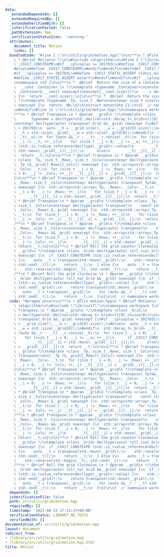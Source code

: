 ```yaml
---
data:
  _extendedDependsOn: []
  _extendedRequiredBy: []
  _extendedVerifiedWith: []
  _isVerificationFailed: false
  _pathExtension: hpp
  _verificationStatusIcon: ':warning:'
  attributes:
    document_title: Motion
    links: []
  bundledCode: "#line 2 \"src/utils/grid/motion.hpp\"\n\n/**\n * @file motion.hpp\n\
    \ * @brief Motion\n */\n\n#include <algorithm>\n\n#line 2 \"lib/cxx17\"\n\n#ifndef\
    \ _CXX17_CONSTEXPR\n#if __cplusplus >= 201703L\n#define _CXX17_CONSTEXPR constexpr\n\
    #else\n#define _CXX17_CONSTEXPR\n#endif\n#endif\n\n#ifndef _CXX17_STATIC_ASSERT\n\
    #if __cplusplus >= 201703L\n#define _CXX17_STATIC_ASSERT static_assert\n#else\n\
    #define _CXX17_STATIC_ASSERT assert\n#endif\n#endif\n\n#if __cplusplus < 201703L\n\
    \nnamespace std {\n\n/**\n *  @brief  Return the size of a container.\n *  @param\
    \  __cont  Container.\n */\ntemplate <typename _Container>\nconstexpr auto size(const\
    \ _Container& __cont) noexcept(noexcept(__cont.size()))\n    -> decltype(__cont.size())\
    \ {\n  return __cont.size();\n}\n\n/**\n *  @brief  Return the size of an array.\n\
    \ */\ntemplate <typename _Tp, size_t _Nm>\nconstexpr size_t size(const _Tp (&)[_Nm])\
    \ noexcept {\n  return _Nm;\n}\n\nstruct monostate {};\n\n}  // namespace std\n\
    \n#endif\n#line 11 \"src/utils/grid/motion.hpp\"\n\nnamespace workspace {\n\n\
    /**\n * @brief Transpose.\n * @param __grid\n */\ntemplate <class _Grid,\n   \
    \       typename = decltype(std::declval<std::decay_t<_Grid>>()[0].resize(0))>\n\
    constexpr decltype(auto) transpose(_Grid &&__grid) noexcept {\n#if __cplusplus\
    \ < 201703L\n  auto __h = __grid.size(), __w = __grid[0].size();\n#else\n  auto\
    \ __h = std::size(__grid), __w = std::size(__grid[0]);\n#endif\n  std::decay_t<_Grid>\
    \ __t(__w);\n  for (auto &&__r : __t) __r.resize(__h);\n  for (size_t __i = 0;\
    \ __i != __h; ++__i)\n    for (size_t __j = 0; __j != __w; ++__j)\n      if _CXX17_CONSTEXPR\
    \ (std::is_rvalue_reference<decltype(__grid)>::value)\n        __t[__j][__i] =\
    \ std::move(__grid[__i][__j]);\n      else\n        __t[__j][__i] = __grid[__i][__j];\n\
    \  return __t;\n}\n\n/**\n * @brief Transpose.\n * @param __grid\n */\ntemplate\
    \ <class _Tp, size_t _Rows, size_t _Cols>\nconstexpr decltype(auto) transpose(const\
    \ _Tp (&__grid)[_Rows][_Cols]) noexcept {\n  std::array<std::array<_Tp, _Rows>,\
    \ _Cols> __t;\n  for (size_t __i = 0; __i != _Rows; ++__i)\n    for (size_t __j\
    \ = 0; __j != _Cols; ++__j) __t[__j][__i] = __grid[__i][__j];\n  return __t;\n\
    }\n\n/**\n * @brief Transpose.\n * @param __grid\n */\ntemplate <class _Tp, size_t\
    \ _Rows, size_t _Cols>\nconstexpr decltype(auto) transpose(_Tp(&&__grid)[_Rows][_Cols])\
    \ noexcept {\n  std::array<std::array<_Tp, _Rows>, _Cols> __t;\n  for (size_t\
    \ __i = 0; __i != _Rows; ++__i)\n    for (size_t __j = 0; __j != _Cols; ++__j)\n\
    \      __t[__j][__i] = std::move(__grid[__i][__j]);\n  return __t;\n}\n\n/**\n\
    \ * @brief Transpose.\n * @param __grid\n */\ntemplate <class _Tp, size_t _Rows,\
    \ size_t _Cols>\nconstexpr decltype(auto) transpose(\n    const std::array<std::array<_Tp,\
    \ _Cols>, _Rows> &__grid) noexcept {\n  std::array<std::array<_Tp, _Rows>, _Cols>\
    \ __t;\n  for (size_t __i = 0; __i != _Rows; ++__i)\n    for (size_t __j = 0;\
    \ __j != _Cols; ++__j) __t[__j][__i] = __grid[__i][__j];\n  return __t;\n}\n\n\
    /**\n * @brief Transpose.\n * @param __grid\n */\ntemplate <class _Tp, size_t\
    \ _Rows, size_t _Cols>\nconstexpr decltype(auto) transpose(\n    std::array<std::array<_Tp,\
    \ _Cols>, _Rows> &&__grid) noexcept {\n  std::array<std::array<_Tp, _Rows>, _Cols>\
    \ __t;\n  for (size_t __i = 0; __i != _Rows; ++__i)\n    for (size_t __j = 0;\
    \ __j != _Cols; ++__j)\n      __t[__j][__i] = std::move(__grid[__i][__j]);\n \
    \ return __t;\n}\n\n/**\n * @brief Roll the grid counter-clockwise.\n * @param\
    \ __grid\n */\ntemplate <class _Grid> decltype(auto) roll_ccw(_Grid &&__grid)\
    \ noexcept {\n  if _CXX17_CONSTEXPR (std::is_rvalue_reference<decltype(__grid)>::value)\
    \ {\n    auto __t = transpose(std::move(__grid));\n    std::reverse(std::begin(__t),\
    \ std::end(__t));\n    return __t;\n  } else {\n    auto __t = transpose(__grid);\n\
    \    std::reverse(std::begin(__t), std::end(__t));\n    return __t;\n  }\n}\n\n\
    /**\n * @brief Roll the grid clockwise.\n * @param __grid\n */\ntemplate <class\
    \ _Grid> decltype(auto) roll_cw(_Grid &&__grid) noexcept {\n  if _CXX17_CONSTEXPR\
    \ (std::is_rvalue_reference<decltype(__grid)>::value) {\n    std::reverse(std::begin(__grid),\
    \ std::end(__grid));\n    return transpose(std::move(__grid));\n  } else {\n \
    \   auto __t = transpose(__grid);\n    for (auto &&__r : __t) std::reverse(std::begin(__r),\
    \ std::end(__r));\n    return __t;\n  }\n}\n\n}  // namespace workspace\n"
  code: "#pragma once\n\n/**\n * @file motion.hpp\n * @brief Motion\n */\n\n#include\
    \ <algorithm>\n\n#include \"lib/cxx17\"\n\nnamespace workspace {\n\n/**\n * @brief\
    \ Transpose.\n * @param __grid\n */\ntemplate <class _Grid,\n          typename\
    \ = decltype(std::declval<std::decay_t<_Grid>>()[0].resize(0))>\nconstexpr decltype(auto)\
    \ transpose(_Grid &&__grid) noexcept {\n#if __cplusplus < 201703L\n  auto __h\
    \ = __grid.size(), __w = __grid[0].size();\n#else\n  auto __h = std::size(__grid),\
    \ __w = std::size(__grid[0]);\n#endif\n  std::decay_t<_Grid> __t(__w);\n  for\
    \ (auto &&__r : __t) __r.resize(__h);\n  for (size_t __i = 0; __i != __h; ++__i)\n\
    \    for (size_t __j = 0; __j != __w; ++__j)\n      if _CXX17_CONSTEXPR (std::is_rvalue_reference<decltype(__grid)>::value)\n\
    \        __t[__j][__i] = std::move(__grid[__i][__j]);\n      else\n        __t[__j][__i]\
    \ = __grid[__i][__j];\n  return __t;\n}\n\n/**\n * @brief Transpose.\n * @param\
    \ __grid\n */\ntemplate <class _Tp, size_t _Rows, size_t _Cols>\nconstexpr decltype(auto)\
    \ transpose(const _Tp (&__grid)[_Rows][_Cols]) noexcept {\n  std::array<std::array<_Tp,\
    \ _Rows>, _Cols> __t;\n  for (size_t __i = 0; __i != _Rows; ++__i)\n    for (size_t\
    \ __j = 0; __j != _Cols; ++__j) __t[__j][__i] = __grid[__i][__j];\n  return __t;\n\
    }\n\n/**\n * @brief Transpose.\n * @param __grid\n */\ntemplate <class _Tp, size_t\
    \ _Rows, size_t _Cols>\nconstexpr decltype(auto) transpose(_Tp(&&__grid)[_Rows][_Cols])\
    \ noexcept {\n  std::array<std::array<_Tp, _Rows>, _Cols> __t;\n  for (size_t\
    \ __i = 0; __i != _Rows; ++__i)\n    for (size_t __j = 0; __j != _Cols; ++__j)\n\
    \      __t[__j][__i] = std::move(__grid[__i][__j]);\n  return __t;\n}\n\n/**\n\
    \ * @brief Transpose.\n * @param __grid\n */\ntemplate <class _Tp, size_t _Rows,\
    \ size_t _Cols>\nconstexpr decltype(auto) transpose(\n    const std::array<std::array<_Tp,\
    \ _Cols>, _Rows> &__grid) noexcept {\n  std::array<std::array<_Tp, _Rows>, _Cols>\
    \ __t;\n  for (size_t __i = 0; __i != _Rows; ++__i)\n    for (size_t __j = 0;\
    \ __j != _Cols; ++__j) __t[__j][__i] = __grid[__i][__j];\n  return __t;\n}\n\n\
    /**\n * @brief Transpose.\n * @param __grid\n */\ntemplate <class _Tp, size_t\
    \ _Rows, size_t _Cols>\nconstexpr decltype(auto) transpose(\n    std::array<std::array<_Tp,\
    \ _Cols>, _Rows> &&__grid) noexcept {\n  std::array<std::array<_Tp, _Rows>, _Cols>\
    \ __t;\n  for (size_t __i = 0; __i != _Rows; ++__i)\n    for (size_t __j = 0;\
    \ __j != _Cols; ++__j)\n      __t[__j][__i] = std::move(__grid[__i][__j]);\n \
    \ return __t;\n}\n\n/**\n * @brief Roll the grid counter-clockwise.\n * @param\
    \ __grid\n */\ntemplate <class _Grid> decltype(auto) roll_ccw(_Grid &&__grid)\
    \ noexcept {\n  if _CXX17_CONSTEXPR (std::is_rvalue_reference<decltype(__grid)>::value)\
    \ {\n    auto __t = transpose(std::move(__grid));\n    std::reverse(std::begin(__t),\
    \ std::end(__t));\n    return __t;\n  } else {\n    auto __t = transpose(__grid);\n\
    \    std::reverse(std::begin(__t), std::end(__t));\n    return __t;\n  }\n}\n\n\
    /**\n * @brief Roll the grid clockwise.\n * @param __grid\n */\ntemplate <class\
    \ _Grid> decltype(auto) roll_cw(_Grid &&__grid) noexcept {\n  if _CXX17_CONSTEXPR\
    \ (std::is_rvalue_reference<decltype(__grid)>::value) {\n    std::reverse(std::begin(__grid),\
    \ std::end(__grid));\n    return transpose(std::move(__grid));\n  } else {\n \
    \   auto __t = transpose(__grid);\n    for (auto &&__r : __t) std::reverse(std::begin(__r),\
    \ std::end(__r));\n    return __t;\n  }\n}\n\n}  // namespace workspace\n"
  dependsOn: []
  isVerificationFile: false
  path: src/utils/grid/motion.hpp
  requiredBy: []
  timestamp: '2021-08-15 17:23:37+09:00'
  verificationStatus: LIBRARY_NO_TESTS
  verifiedWith: []
documentation_of: src/utils/grid/motion.hpp
layout: document
redirect_from:
- /library/src/utils/grid/motion.hpp
- /library/src/utils/grid/motion.hpp.html
title: Motion
---
```

